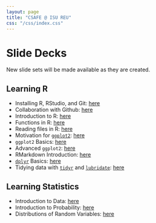 ```yaml
---
layout: page
title: "CSAFE @ ISU REU"
css: "/css/index.css"
---
```


# Slide Decks 

New slide sets will be made available as they are created. 

## Learning R 

- Installing R, RStudio, and Git: [here](static/slides/rstats/installation.html)
- Collaboration with Github: [here](static/slides/rstats/collaboration-git.html)
- Introduction to R: [here](static/slides/rstats/01-r-basics.html)
- Functions in R: [here](static/slides/rstats/02-r-functions.html)
- Reading files in R: [here](static/slides/rstats/03-r-files.html)
- Motivation for [`ggplot2`](http://ggplot2.tidyverse.org/): [here](static/slides/rstats/04-r-graphics-why.html)
- `ggplot2` Basics: [here](static/slides/rstats/05-r-ggplot2-basics.html)
- Advanced `ggplot2`: [here](static/slides/rstats/06-r-advanced-ggplot2.html)
- RMarkdown Introduction: [here](static/slides/rstats/07-r-markdown.html)
- [`dplyr`](https://dplyr.tidyverse.org/) Basics: [here](static/slides/rstats/08-r-data-dplyr.html)
- Tidying data with [`tidyr`](http://tidyr.tidyverse.org/) and [`lubridate`](https://lubridate.tidyverse.org/): [here](static/slides/rstats/09-r-tidy-data.html)

## Learning Statistics 

- Introduction to Data: [here](static/slides/statistics/intro-data.html)
- Introduction to Probability: [here](static/slides/statistics/probability.html)
- Distributions of Random Variables: [here](static/slides/statistics/dists-rand-vars.html)